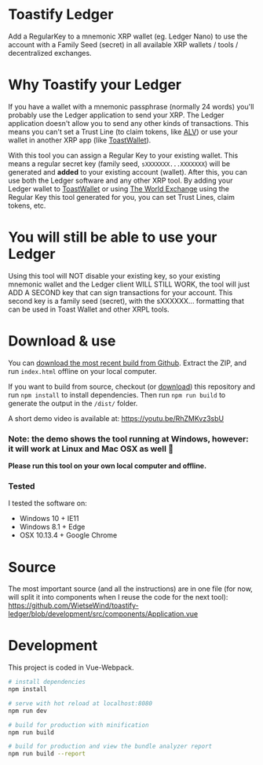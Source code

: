 # Toastify Ledger

Add a RegularKey to a mnemonic XRP wallet (eg. Ledger Nano) to use the account with a Family Seed (secret) in all available XRP wallets / tools / decentralized exchanges.

# Why Toastify your Ledger

If you have a wallet with a mnemonic passphrase (normally 24 words) you'll probably use the Ledger application to send your XRP. The Ledger application doesn't allow you to send any other kinds of transactions. This means you can't set a Trust Line (to claim tokens, like [ALV](https://allvor.org/)) or use your wallet in another XRP app (like [ToastWallet](https://toastwallet.com/)).

With this tool you can assign a Regular Key to your existing wallet. This means a regular secret key (family seed, `sXXXXXXX...XXXXXXX`) will be generated and **added** to your existing account (wallet). After this, you can use both the Ledger software and any other XRP tool. By adding your Ledger wallet to [ToastWallet](https://toastwallet.com/) or using [The World Exchange](https://www.theworldexchange.net/)  using the Regular Key this tool generated for you, you can set Trust Lines, claim tokens, etc.

# You will still be able to use your Ledger

Using this tool will NOT disable your existing key, so your existing mnemonic wallet and the Ledger client WILL STILL WORK, the tool will just ADD A SECOND key that can sign transactions for your account. This second key is a family seed (secret), with the sXXXXXX... formatting that can be used in Toast Wallet and other XRPL tools.

# Download & use

You can [download the most recent build from Github](https://github.com/WietseWind/toastify-ledger/releases). 
Extract the ZIP, and run `index.html` offline on your local computer.

If you want to build from source, checkout (or [download](https://github.com/WietseWind/toastify-ledger/archive/development.zip)) this repository and run `npm install` to install dependencies. Then run `npm run build` to generate the output in the `/dist/` folder.

A short demo video is available at: https://youtu.be/RhZMKvz3sbU

### **Note:** the demo shows the tool running at Windows, however: it will work at Linux and Mac OSX as well 🎉 

**Please run this tool on your own local computer and offline.**

### Tested

I tested the software on:

 - Windows 10 + IE11
 - Windows 8.1 + Edge
 - OSX 10.13.4 + Google Chrome
 
# Source

The most important source (and all the instructions) are in one file (for now, will split it into components when I reuse the code for the next tool): https://github.com/WietseWind/toastify-ledger/blob/development/src/components/Application.vue

# Development

This project is coded in Vue-Webpack.

``` bash
# install dependencies
npm install

# serve with hot reload at localhost:8080
npm run dev

# build for production with minification
npm run build

# build for production and view the bundle analyzer report
npm run build --report
```
